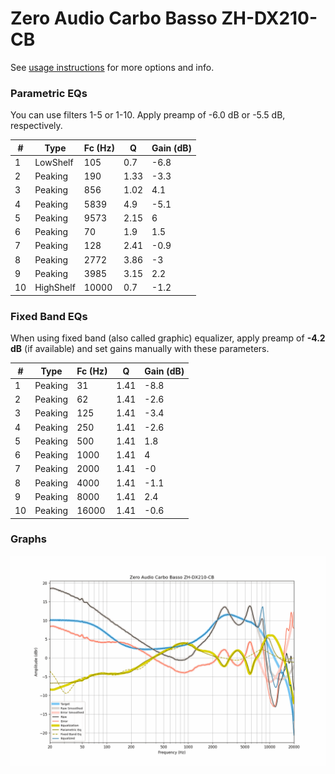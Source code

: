 # Zero Audio Carbo Basso ZH-DX210-CB
See [usage instructions](https://github.com/jaakkopasanen/AutoEq#usage) for more options and info.

### Parametric EQs
You can use filters 1-5 or 1-10. Apply preamp of -6.0 dB or -5.5 dB, respectively.

|   # | Type      |   Fc (Hz) |    Q |   Gain (dB) |
|-----|-----------|-----------|------|-------------|
|   1 | LowShelf  |       105 | 0.7  |        -6.8 |
|   2 | Peaking   |       190 | 1.33 |        -3.3 |
|   3 | Peaking   |       856 | 1.02 |         4.1 |
|   4 | Peaking   |      5839 | 4.9  |        -5.1 |
|   5 | Peaking   |      9573 | 2.15 |         6   |
|   6 | Peaking   |        70 | 1.9  |         1.5 |
|   7 | Peaking   |       128 | 2.41 |        -0.9 |
|   8 | Peaking   |      2772 | 3.86 |        -3   |
|   9 | Peaking   |      3985 | 3.15 |         2.2 |
|  10 | HighShelf |     10000 | 0.7  |        -1.2 |

### Fixed Band EQs
When using fixed band (also called graphic) equalizer, apply preamp of **-4.2 dB** (if available) and set gains manually with these parameters.

|   # | Type    |   Fc (Hz) |    Q |   Gain (dB) |
|-----|---------|-----------|------|-------------|
|   1 | Peaking |        31 | 1.41 |        -8.8 |
|   2 | Peaking |        62 | 1.41 |        -2.6 |
|   3 | Peaking |       125 | 1.41 |        -3.4 |
|   4 | Peaking |       250 | 1.41 |        -2.6 |
|   5 | Peaking |       500 | 1.41 |         1.8 |
|   6 | Peaking |      1000 | 1.41 |         4   |
|   7 | Peaking |      2000 | 1.41 |        -0   |
|   8 | Peaking |      4000 | 1.41 |        -1.1 |
|   9 | Peaking |      8000 | 1.41 |         2.4 |
|  10 | Peaking |     16000 | 1.41 |        -0.6 |

### Graphs
![](./Zero%20Audio%20Carbo%20Basso%20ZH-DX210-CB.png)
